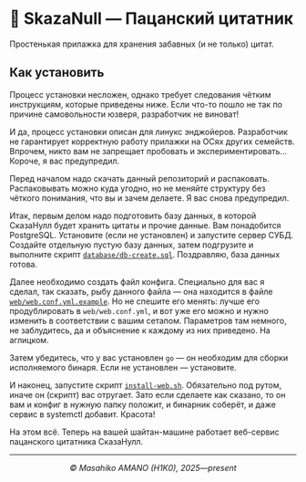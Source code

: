 # 📜 SkazaNull — Пацанский цитатник

Простенькая прилажка для хранения забавных (и не только) цитат.

## Как установить

Процесс установки несложен, однако требует следования чётким инструкциям, которые приведены ниже. Если что-то пошло не так по причине самовольности юзверя, разработчик не виноват!

И да, процесс установки описан для линукс энджойеров. Разработчик не гарантирует корректную работу прилажки на ОСях других семейств. Впрочем, никто вам не запрещает пробовать и экспериментировать... Короче, я вас предупредил.

Перед началом надо скачать данный репозиторий и распаковать. Распаковывать можно куда угодно, но не меняйте структуру без чёткого понимания, что вы и зачем делаете. Я вас снова предупредил.

Итак, первым делом надо подготовить базу данных, в которой СказаНулл будет хранить цитаты и прочие данные. Вам понадобится PostgreSQL. Установите (если не установлен) и запустите сервер СУБД. Создайте отдельную пустую базу данных, затем подгрузите и выполните скрипт [`database/db-create.sql`](database/db-create.sql). Поздравляю, база данных готова.

Далее необходимо создать файл конфига. Специально для вас я сделал, так сказать, рыбу данного файла — она находится в файле [`web/web.conf.yml.example`](web/web.conf.yml.example). Но не спешите его менять: лучше его продублировать в `web/web.conf.yml`, и вот уже его можно и нужно изменить в соответствии с вашим сетапом. Параметров там немного, не заблудитесь, да и объяснение к каждому из них приведено. На аглицком.

Затем убедитесь, что у вас установлен `go` — он необходим для сборки исполняемого бинаря. Если не установлен — установите.

И наконец, запустите скрипт [`install-web.sh`](install-web.sh). Обязательно под рутом, иначе он (скрипт) вас отругает. Зато если сделаете как сказано, то он вам и конфиг в нужную папку положит, и бинарник соберёт, и даже сервис в systemctl добавит. Красота!

На этом всё. Теперь на вашей шайтан-машине работает веб-сервис пацанского цитатника СказаНулл.

---

<p align="center"><i>&copy; Masahiko AMANO (H1K0), 2025—present</i></p>
